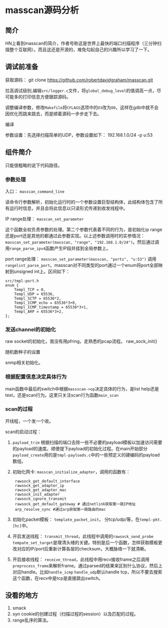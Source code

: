 # masscan源码分析 #

## 简介 ##

HN上看到masscan的简介，作者号称这是世界上最快的端口扫描程序（三分钟扫描整个互联网）。而且这还是开源的，难免勾起自己的兴趣所以学习了一下。


## 调试前准备 ##

获取源码：
    git clone https://github.com/robertdavidgraham/masscan.git

拉高调试级别,编辑`src/logger.c`文件，将`global_debug_level`的值调高一点，尽可能多的打印信息方便跟踪源码。

调整编译参数，修改`Makefile`将`CFLAGS`选项中的`O3`改为`O0`，这样在gdb中就不会因优化而跳来跳去，而是顺着源码一步步走下去。

编译

参数设置：先选择扫描简单的UDP，参数设置如下：
    192.168.1.0/24 -p u:53

## 组件简介 ##

只能很粗略的说下代码路径。

### 参数处理 ###

入口： `masscan_command_line`

读命令行参数解析，初始化运行时的一个参数设置巨型结构体，此结构体包含了所有运行时信息，并且会将此信息以只读形式传递到收发线程中。

IP range处理： `masscan_set_parameter`

这个函数全权负责参数的处理。第二个参数代表着不同的行为，是初始化ip range还是port还是其他的都通过此参数实现。以上述参数调用时的实参情况： `masscan_set_parameter(masscan, "range", "192.168.1.0/24")`。然后通过调用`range_parse_ipv4`函数产生IP段并挂到全局参数上。

port range处理： `masscan_set_parameter(masscan, "ports", "u:53")`
调用`rangelist_parse_port`。masscan对不同类型的port通过一个enum将port全部映射到unsigned int上。区间如下：

    src/tmpl-port.h
    enum {
    	Templ_TCP = 0,
      	Templ_UDP = 65536,
      	Templ_SCTP = 65536*2,
       	Templ_ICMP_echo = 65536*3+0,
       	Templ_ICMP_timestamp = 65536*3+1,
       	Templ_ARP = 65536*3+2,
    };


### 发送channel的初始化 ###

raw socket的初始化，我没有用pfring，走熟悉的pcap流程。
    raw_sock_init()

随机数种子的设置

snmp相关初始化。



### 根据配置信息决定具体行为 ###

main函数中最后的switch中根据`massscan->op`决定具体的行为，是list help还是test，还是scan行为。这里只关注scan行为函数`main_scan`

### scan的过程 ###

开线程，一个发一个收。

scan的启动过程：
1. `payload_trim` 根据扫描的端口去除一些不必要的payload模板以加速访问需要的payload的速度。顺便提下payload的初始化过程。在main开始部分`payload_create`用的是`tmpl-payloads.c`中的一些预定义的硬编码的payload数组。

2. 初始化网卡: `masscan_initialize_adapter`，调用的函数有：

        rawsock_get_default_interface
        rawsock_get_adapter_ip
        rawsock_get_adapter_mac
        rawsock_init_adapter
        rawsock_ignore_transmit
        rawsock_get_default_gateway # 通过netlink获取第一跳IP地址
        arp_resolve_sync #通过arp获取第一跳路由的mac

3. 初始化packet模板： `template_packet_init`， 分tcp/udp/等，在`templ-pkt.[hc]`中。

4. 开启发送线程： `transmit_thread`，此线程中调用的`rawsock_send_probe` `tempate_set_target`是理清头绪的关键。特别是后一个函数，怎样获取模板更改对应的IP/port后重新计算各层的checksum，大概脉络一下就清晰。

5. 开启接收线程： `receive_thread`，此线程中用recv接收frame之后调用`preprocess_frame`来解析frame。通过parsed的结果来区别什么协议，然后上对应handle。比如`handle_icmp` `handle_udp`默认handle tcp，所以不要去搜索这个函数，在recv中是tcp是直接跳出switch。

## 没看的地方 ##

1. smack
2. syn cookie的创建过程（扫描过程的session）以及匹配的过程。
3. range乱序的算法。

